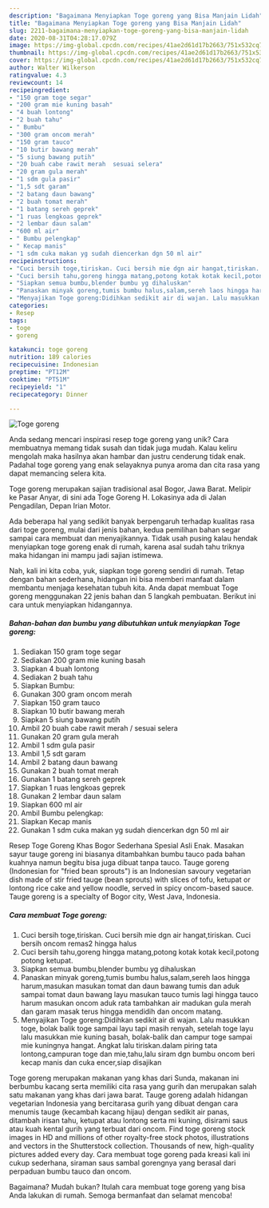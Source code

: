 ```yaml
---
description: "Bagaimana Menyiapkan Toge goreng yang Bisa Manjain Lidah"
title: "Bagaimana Menyiapkan Toge goreng yang Bisa Manjain Lidah"
slug: 2211-bagaimana-menyiapkan-toge-goreng-yang-bisa-manjain-lidah
date: 2020-08-31T04:28:17.079Z
image: https://img-global.cpcdn.com/recipes/41ae2d61d17b2663/751x532cq70/toge-goreng-foto-resep-utama.jpg
thumbnail: https://img-global.cpcdn.com/recipes/41ae2d61d17b2663/751x532cq70/toge-goreng-foto-resep-utama.jpg
cover: https://img-global.cpcdn.com/recipes/41ae2d61d17b2663/751x532cq70/toge-goreng-foto-resep-utama.jpg
author: Walter Wilkerson
ratingvalue: 4.3
reviewcount: 14
recipeingredient:
- "150 gram toge segar"
- "200 gram mie kuning basah"
- "4 buah lontong"
- "2 buah tahu"
- " Bumbu"
- "300 gram oncom merah"
- "150 gram tauco"
- "10 butir bawang merah"
- "5 siung bawang putih"
- "20 buah cabe rawit merah  sesuai selera"
- "20 gram gula merah"
- "1 sdm gula pasir"
- "1,5 sdt garam"
- "2 batang daun bawang"
- "2 buah tomat merah"
- "1 batang sereh geprek"
- "1 ruas lengkoas geprek"
- "2 lembar daun salam"
- "600 ml air"
- " Bumbu pelengkap"
- " Kecap manis"
- "1 sdm cuka makan yg sudah diencerkan dgn 50 ml air"
recipeinstructions:
- "Cuci bersih toge,tiriskan. Cuci bersih mie dgn air hangat,tiriskan. Cuci bersih oncom remas2 hingga halus"
- "Cuci bersih tahu,goreng hingga matang,potong kotak kotak kecil,potong potong ketupat."
- "Siapkan semua bumbu,blender bumbu yg dihaluskan"
- "Panaskan minyak goreng,tumis bumbu halus,salam,sereh laos hingga harum,masukan masukan tomat dan daun bawang tumis dan aduk sampai tomat daun bawang layu masukan tauco tumis lagi hingga tauco harum masukan oncom aduk rata tambahkan air madukan gula merah dan garam masak terus hingga mendidih dan oncom matang."
- "Menyajikan Toge goreng:Didihkan sedikit air di wajan. Lalu masukkan toge, bolak balik toge sampai layu tapi masih renyah, setelah toge layu lalu masukkan mie kuning basah, bolak-balik dan campur toge sampai mie kuningnya hangat. Angkat lalu tiriskan.dalam piring tata lontong,campuran toge dan mie,tahu,lalu siram dgn bumbu oncom beri kecap manis dan cuka encer,siap disajikan"
categories:
- Resep
tags:
- toge
- goreng

katakunci: toge goreng 
nutrition: 189 calories
recipecuisine: Indonesian
preptime: "PT12M"
cooktime: "PT51M"
recipeyield: "1"
recipecategory: Dinner

---
```



![Toge goreng](https://img-global.cpcdn.com/recipes/41ae2d61d17b2663/751x532cq70/toge-goreng-foto-resep-utama.jpg)

Anda sedang mencari inspirasi resep toge goreng yang unik? Cara membuatnya memang tidak susah dan tidak juga mudah. Kalau keliru mengolah maka hasilnya akan hambar dan justru cenderung tidak enak. Padahal toge goreng yang enak selayaknya punya aroma dan cita rasa yang dapat memancing selera kita.

Toge goreng merupakan sajian tradisional asal Bogor, Jawa Barat. Melipir ke Pasar Anyar, di sini ada Toge Goreng H. Lokasinya ada di Jalan Pengadilan, Depan Irian Motor.

Ada beberapa hal yang sedikit banyak berpengaruh terhadap kualitas rasa dari toge goreng, mulai dari jenis bahan, kedua pemilihan bahan segar sampai cara membuat dan menyajikannya. Tidak usah pusing kalau hendak menyiapkan toge goreng enak di rumah, karena asal sudah tahu triknya maka hidangan ini mampu jadi sajian istimewa.


Nah, kali ini kita coba, yuk, siapkan toge goreng sendiri di rumah. Tetap dengan bahan sederhana, hidangan ini bisa memberi manfaat dalam membantu menjaga kesehatan tubuh kita. Anda dapat membuat Toge goreng menggunakan 22 jenis bahan dan 5 langkah pembuatan. Berikut ini cara untuk menyiapkan hidangannya.

<!--inarticleads1-->

##### Bahan-bahan dan bumbu yang dibutuhkan untuk menyiapkan Toge goreng:

1. Sediakan 150 gram toge segar
1. Sediakan 200 gram mie kuning basah
1. Siapkan 4 buah lontong
1. Sediakan 2 buah tahu
1. Siapkan  Bumbu:
1. Gunakan 300 gram oncom merah
1. Siapkan 150 gram tauco
1. Siapkan 10 butir bawang merah
1. Siapkan 5 siung bawang putih
1. Ambil 20 buah cabe rawit merah / sesuai selera
1. Gunakan 20 gram gula merah
1. Ambil 1 sdm gula pasir
1. Ambil 1,5 sdt garam
1. Ambil 2 batang daun bawang
1. Gunakan 2 buah tomat merah
1. Gunakan 1 batang sereh geprek
1. Siapkan 1 ruas lengkoas geprek
1. Gunakan 2 lembar daun salam
1. Siapkan 600 ml air
1. Ambil  Bumbu pelengkap:
1. Siapkan  Kecap manis
1. Gunakan 1 sdm cuka makan yg sudah diencerkan dgn 50 ml air


Resep Toge Goreng Khas Bogor Sederhana Spesial Asli Enak. Masakan sayur tauge goreng ini biasanya ditambahkan bumbu tauco pada bahan kuahnya namun begitu bisa juga dibuat tanpa tauco. Tauge goreng (Indonesian for &#34;fried bean sprouts&#34;) is an Indonesian savoury vegetarian dish made of stir fried tauge (bean sprouts) with slices of tofu, ketupat or lontong rice cake and yellow noodle, served in spicy oncom-based sauce. Tauge goreng is a specialty of Bogor city, West Java, Indonesia. 

<!--inarticleads2-->

##### Cara membuat Toge goreng:

1. Cuci bersih toge,tiriskan. Cuci bersih mie dgn air hangat,tiriskan. Cuci bersih oncom remas2 hingga halus
1. Cuci bersih tahu,goreng hingga matang,potong kotak kotak kecil,potong potong ketupat.
1. Siapkan semua bumbu,blender bumbu yg dihaluskan
1. Panaskan minyak goreng,tumis bumbu halus,salam,sereh laos hingga harum,masukan masukan tomat dan daun bawang tumis dan aduk sampai tomat daun bawang layu masukan tauco tumis lagi hingga tauco harum masukan oncom aduk rata tambahkan air madukan gula merah dan garam masak terus hingga mendidih dan oncom matang.
1. Menyajikan Toge goreng:Didihkan sedikit air di wajan. Lalu masukkan toge, bolak balik toge sampai layu tapi masih renyah, setelah toge layu lalu masukkan mie kuning basah, bolak-balik dan campur toge sampai mie kuningnya hangat. Angkat lalu tiriskan.dalam piring tata lontong,campuran toge dan mie,tahu,lalu siram dgn bumbu oncom beri kecap manis dan cuka encer,siap disajikan


Toge goreng merupakan makanan yang khas dari Sunda, makanan ini berbumbu kacang serta memiliki cita rasa yang gurih dan merupakan salah satu makanan yang khas dari jawa barat. Tauge goreng adalah hidangan vegetarian Indonesia yang bercitarasa gurih yang dibuat dengan cara menumis tauge (kecambah kacang hijau) dengan sedikit air panas, ditambah irisan tahu, ketupat atau lontong serta mi kuning, disirami saus atau kuah kental gurih yang terbuat dari oncom. Find toge goreng stock images in HD and millions of other royalty-free stock photos, illustrations and vectors in the Shutterstock collection. Thousands of new, high-quality pictures added every day. Cara membuat toge goreng pada kreasi kali ini cukup sederhana, siraman saus sambal gorengnya yang berasal dari perpaduan bumbu tauco dan oncom. 

Bagaimana? Mudah bukan? Itulah cara membuat toge goreng yang bisa Anda lakukan di rumah. Semoga bermanfaat dan selamat mencoba!
